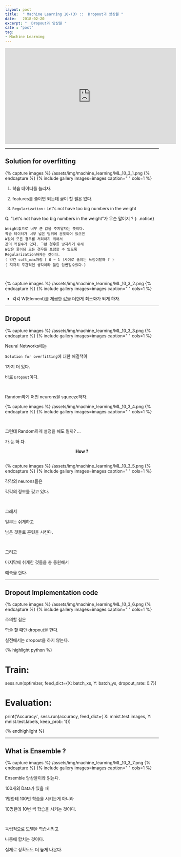 ```yaml
---
layout: post
title:  " Machine Learning 10-(3) ::  Dropout과 앙상블 "
date:   2018-02-20
excerpt: "  Dropout과 앙상블 "
cate : "post"
tag:
- Machine Learning
---
```


<iframe width="560" height="315" src="https://www.youtube.com/embed/wTxMsp22llc" frameborder="0" allow="autoplay; encrypted-media" allowfullscreen></iframe>


---


## Solution for overfitting

{% capture images %}
/assets/img/machine_learning/ML_10_3_1.png
{% endcapture %}
{% include gallery images=images caption=" " cols=1 %} 


1. 학습 데이터를 늘리자.

2. features를 줄이면 되는데 굳이 할 필욘 없다.

3. `Regularization` : Let's not have too big numbers in the weight <br> 

Q. “Let's not have too big numbers in the weight”가 무슨 말이지 ?
{: .notice}

```
Weight값으로 너무 큰 값을 주지말자는 뜻이다.
학습 데이터가 너무 넓은 범위에 분포되어 있으면
W값이 모든 경우를 처리하기 위해서
값이 커질수가 있다. 그런 경우를 방지하기 위해
W값은 줄이되 모든 경우를 포함할 수 있도록 
Regularization하자는 것이다.
( 약간 soft_max처럼 [ 0 ~ 1 ]사이로 줄이는 느낌이랄까 ? )
( 지극히 주관적인 생각이라 틀린 답변일수있다.)
```

<br>

{% capture images %}
/assets/img/machine_learning/ML_10_3_2.png
{% endcapture %}
{% include gallery images=images caption=" " cols=1 %} 

* 각각 W(Element)를 제곱한 값을 더한게 최소화가 되게 하자.


---


## Dropout

{% capture images %}
/assets/img/machine_learning/ML_10_3_3.png
{% endcapture %}
{% include gallery images=images caption=" " cols=1 %} 

Neural Networks에는 

`Solution for overfitting`에 대한 해결책이 

1가지 더 있다. 

바로 `Dropout`이다.

<br>

Random하게 어떤 neurons을 squeeze하자.

{% capture images %}
/assets/img/machine_learning/ML_10_3_4.png
{% endcapture %}
{% include gallery images=images caption=" " cols=1 %} 

<br>

그런데 Random하게 설정을 해도 될까? ...

가.능.하.다.

<center><b> How ? </b></center>

<br>

{% capture images %}
/assets/img/machine_learning/ML_10_3_5.png
{% endcapture %}
{% include gallery images=images caption=" " cols=1 %} 

각각의 neurons들은 

각각의 정보를 갖고 있다.

<br>

그래서

일부는 쉬게하고 

남은 것들로 훈련을 시킨다.

<br>

그리고 

마지막에 쉬게한 것들을 총 동원해서

예측을 한다.


---

## Dropout Implementation code

{% capture images %}
/assets/img/machine_learning/ML_10_3_6.png
{% endcapture %}
{% include gallery images=images caption=" " cols=1 %} 


주의할 점은 

학슬 할 때만 dropout을 한다.

실전에서는 dropout을 하지 않는다.


{% highlight python %}

# Train:
sess.run(optimizer, feed_dict={X: batch_xs, Y: batch_ys, dropout_rate: 0.7})

# Evaluation:
print('Accuracy:', sess.run(accuracy, feed_dict={
      X: mnist.test.images, Y: mnist.test.labels, keep_prob: 1}))

{% endhighlight %}



---

## What is Ensemble ?


{% capture images %}
/assets/img/machine_learning/ML_10_3_7.png
{% endcapture %}
{% include gallery images=images caption=" " cols=1 %} 


Ensemble 앙상블이라 읽는다.

100개의 Data가 있을 때

1명한테 100번 학습을 시키는게 아니라

10명한테 10번 씩 학습을 시키는 것이다.

<br>

독립적으로 모델을 학습시키고

나중에 합치는 것이다.

실제로 정확도도 더 높게 나온다.

